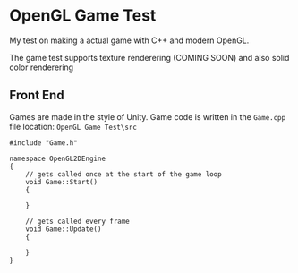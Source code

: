 # OpenGL Game Test
My test on making a actual game with C++ and modern OpenGL.

The game test supports texture renderering (COMING SOON) and also solid color renderering

## Front End
Games are made in the style of Unity.
Game code is written in the `Game.cpp` file location: `OpenGL Game Test\src`
```
#include "Game.h"

namespace OpenGL2DEngine
{
	// gets called once at the start of the game loop
	void Game::Start()
	{

	}

	// gets called every frame
	void Game::Update()
	{

	}
}
```
